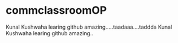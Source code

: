 # commclassroomOP

Kunal Kushwaha learing github amazing.....taadaaa....taddda
Kunal Kushwaha learing github amazing..
